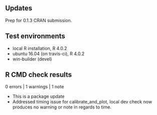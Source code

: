 ## Updates
Prep for 0.1.3 CRAN submission.

## Test environments
* local R installation, R 4.0.2
* ubuntu 16.04 (on travis-ci), R 4.0.2
* win-builder (devel)

## R CMD check results

0 errors | 1 warnings | 1 note

* This is a package update
* Addressed timing issue for calibrate_and_plot, local dev check now produces
no warning or note in regards to time.
